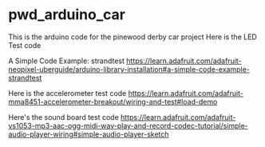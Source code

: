 # pwd_arduino_car
This is the arduino code for the pinewood derby car project
Here is the LED Test code

A Simple Code Example: strandtest
https://learn.adafruit.com/adafruit-neopixel-uberguide/arduino-library-installation#a-simple-code-example-strandtest

Here is the accelerometer test code
https://learn.adafruit.com/adafruit-mma8451-accelerometer-breakout/wiring-and-test#load-demo


Here's the sound board test code
https://learn.adafruit.com/adafruit-vs1053-mp3-aac-ogg-midi-wav-play-and-record-codec-tutorial/simple-audio-player-wiring#simple-audio-player-sketch
